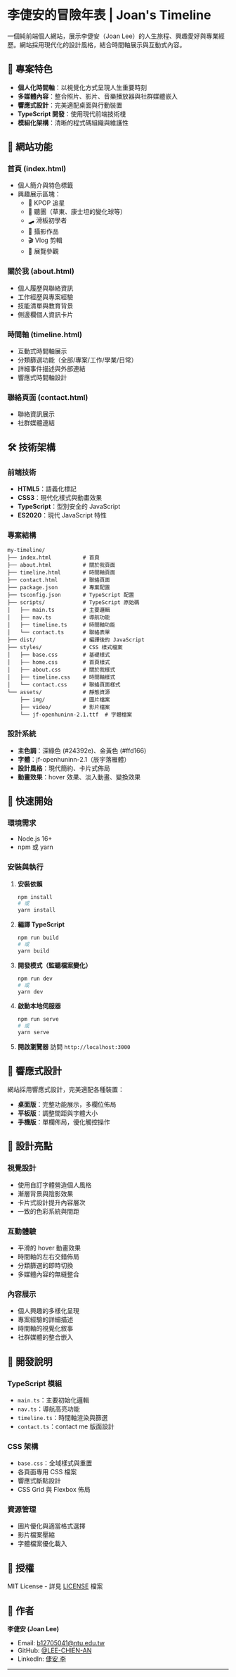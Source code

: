 # 李倢安的冒險年表 | Joan's Timeline

一個純前端個人網站，展示李倢安（Joan Lee）的人生旅程、興趣愛好與專業經歷。網站採用現代化的設計風格，結合時間軸展示與互動式內容。

## 🌟 專案特色

- **個人化時間軸**：以視覺化方式呈現人生重要時刻
- **多媒體內容**：整合照片、影片、音樂播放器與社群媒體嵌入
- **響應式設計**：完美適配桌面與行動裝置
- **TypeScript 開發**：使用現代前端技術棧
- **模組化架構**：清晰的程式碼組織與維護性

## 🎯 網站功能

### 首頁 (index.html)
- 個人簡介與特色標籤
- 興趣展示區塊：
  - 🎵 KPOP 追星
  - 🎸 聽團（草東、康士坦的變化球等）
  - 🛹 滑板初學者
  - 📸 攝影作品
  - 🎬 Vlog 剪輯
  - 🎨 展覽參觀

### 關於我 (about.html)
- 個人履歷與聯絡資訊
- 工作經歷與專案經驗
- 技能清單與教育背景
- 側邊欄個人資訊卡片

### 時間軸 (timeline.html)
- 互動式時間軸展示
- 分類篩選功能（全部/專案/工作/學業/日常）
- 詳細事件描述與外部連結
- 響應式時間軸設計

### 聯絡頁面 (contact.html)
- 聯絡資訊展示
- 社群媒體連結

## 🛠️ 技術架構

### 前端技術
- **HTML5**：語義化標記
- **CSS3**：現代化樣式與動畫效果
- **TypeScript**：型別安全的 JavaScript
- **ES2020**：現代 JavaScript 特性

### 專案結構
```
my-timeline/
├── index.html          # 首頁
├── about.html          # 關於我頁面
├── timeline.html       # 時間軸頁面
├── contact.html        # 聯絡頁面
├── package.json        # 專案配置
├── tsconfig.json       # TypeScript 配置
├── scripts/            # TypeScript 原始碼
│   ├── main.ts         # 主要邏輯
│   ├── nav.ts          # 導航功能
│   ├── timeline.ts     # 時間軸功能
│   └── contact.ts      # 聯絡表單
├── dist/               # 編譯後的 JavaScript
├── styles/             # CSS 樣式檔案
│   ├── base.css        # 基礎樣式
│   ├── home.css        # 首頁樣式
│   ├── about.css       # 關於我樣式
│   ├── timeline.css    # 時間軸樣式
│   └── contact.css     # 聯絡頁面樣式
└── assets/             # 靜態資源
    ├── img/            # 圖片檔案
    ├── video/          # 影片檔案
    └── jf-openhuninn-2.1.ttf  # 字體檔案
```

### 設計系統
- **主色調**：深綠色 (#24392e)、金黃色 (#ffd166)
- **字體**：jf-openhuninn-2.1（辰宇落雁體）
- **設計風格**：現代簡約、卡片式佈局
- **動畫效果**：hover 效果、淡入動畫、變換效果

## 🚀 快速開始

### 環境需求
- Node.js 16+ 
- npm 或 yarn

### 安裝與執行

1. **安裝依賴**
   ```bash
   npm install
   # 或
   yarn install
   ```

2. **編譯 TypeScript**
   ```bash
   npm run build
   # 或
   yarn build
   ```

3. **開發模式（監聽檔案變化）**
   ```bash
   npm run dev
   # 或
   yarn dev
   ```

4. **啟動本地伺服器**
   ```bash
   npm run serve
   # 或
   yarn serve
   ```

5. **開啟瀏覽器**
   訪問 `http://localhost:3000`

## 📱 響應式設計

網站採用響應式設計，完美適配各種裝置：

- **桌面版**：完整功能展示，多欄位佈局
- **平板版**：調整間距與字體大小
- **手機版**：單欄佈局，優化觸控操作

## 🎨 設計亮點

### 視覺設計
- 使用自訂字體營造個人風格
- 漸層背景與陰影效果
- 卡片式設計提升內容層次
- 一致的色彩系統與間距

### 互動體驗
- 平滑的 hover 動畫效果
- 時間軸的左右交錯佈局
- 分類篩選的即時切換
- 多媒體內容的無縫整合

### 內容展示
- 個人興趣的多樣化呈現
- 專案經驗的詳細描述
- 時間軸的視覺化敘事
- 社群媒體的整合嵌入

## 🔧 開發說明

### TypeScript 模組
- `main.ts`：主要初始化邏輯
- `nav.ts`：導航高亮功能
- `timeline.ts`：時間軸渲染與篩選
- `contact.ts`：contact me 版面設計

### CSS 架構
- `base.css`：全域樣式與重置
- 各頁面專用 CSS 檔案
- 響應式斷點設計
- CSS Grid 與 Flexbox 佈局

### 資源管理
- 圖片優化與適當格式選擇
- 影片檔案壓縮
- 字體檔案優化載入

## 📄 授權

MIT License - 詳見 [LICENSE](LICENSE) 檔案

## 👤 作者

**李倢安 (Joan Lee)**
- Email: b12705041@ntu.edu.tw
- GitHub: [@LEE-CHIEN-AN](https://github.com/LEE-CHIEN-AN)
- LinkedIn: [倢安 李](https://www.linkedin.com/in/倢安-李-494965356)

---
